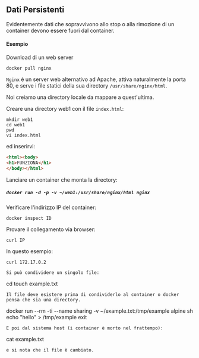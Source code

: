 ## Dati Persistenti

Evidentemente dati che sopravvivono allo stop o alla rimozione di un container devono essere fuori dal container.

#### Esempio

Download di un web server
```
docker pull nginx
```
`Nginx` è un server web alternativo ad Apache, attiva naturalmente la porta 80, e serve i file statici della sua directory `/usr/share/nginx/html`.

Noi creiamo una directory locale da mappare a quest'ultima.

Creare una directory web1 con il file `index.html`:
```
mkdir web1
cd web1
pwd
vi index.html
```
ed inserirvi:
```html
<html><body>
<h1>FUNZIONA</h1>
</body></html>
```

Lanciare un container che monta la directory:

##### `docker run -d -p -v ~/web1:/usr/share/nginx/html nginx`
Verificare l'indirizzo IP del container:
```
docker inspect ID
```

Provare il collegamento via browser:
```
curl IP
```
In questo esempio:
```
curl 172.17.0.2

Si può condividere un singolo file:
```
cd
touch example.txt
```
Il file deve esistere prima di condividerlo al container o docker pensa che sia una directory.
```
docker run --rm -ti --name sharing -v ~/example.txt:/tmp/example alpine sh
echo "hello" > /tmp/example
exit
```
E poi dal sistema host (i container è morto nel frattempo):
```
cat example.txt
```
e si nota che il file è cambiato.

